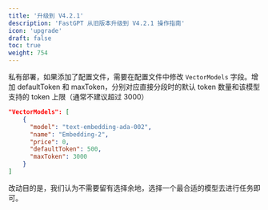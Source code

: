 ```yaml
---
title: '升级到 V4.2.1'
description: 'FastGPT 从旧版本升级到 V4.2.1 操作指南'
icon: 'upgrade'
draft: false
toc: true
weight: 754
---
```


私有部署，如果添加了配置文件，需要在配置文件中修改 `VectorModels` 字段。增加 defaultToken 和 maxToken，分别对应直接分段时的默认 token 数量和该模型支持的 token 上限（通常不建议超过 3000）

```json
"VectorModels": [
    {
      "model": "text-embedding-ada-002",
      "name": "Embedding-2",
      "price": 0,
      "defaultToken": 500,
      "maxToken": 3000
    }
]
```

改动目的是，我们认为不需要留有选择余地，选择一个最合适的模型去进行任务即可。

